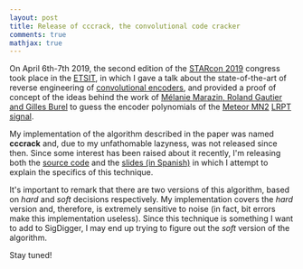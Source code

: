 ```yaml
---
layout: post
title: Release of cccrack, the convolutional code cracker
comments: true
mathjax: true
---
```


On April 6th-7th 2019, the second edition of the [STARcon 2019](https://starcon-ea.github.io/anuncios/2019/03/15/Programa_STARcon-2019.html) congress took place in 
the [ETSIT](http://www.etsit.upm.es/de/school/about-etsit/presentation.html), in which I gave a talk about the state-of-the-art of reverse engineering of
[convolutional encoders](https://en.wikipedia.org/wiki/Convolutional_code), and provided a proof of concept of the ideas 
behind the work of [Mélanie Marazin, Roland Gautier and Gilles Burel](https://www.researchgate.net/publication/224093438_Dual_Code_Method_for_Blind_Identification_of_Convolutional_Encoder_for_Cognitive_Radio_Receiver_Design) 
to guess the encoder polynomials of the [Meteor MN2](https://www.wmo-sat.info/oscar/satellites/view/284) [LRPT signal](https://www.sigidwiki.com/wiki/Low_Rate_Picture_Transmission_(LRPT)).
<!--more-->

My implementation of the algorithm described in the paper was named **cccrack** and, due to my unfathomable lazyness, was not
released since then. Since some interest has been raised about it recently, I'm releasing both the [source code](https://github.com/BatchDrake/cccrack) and 
the [slides (in Spanish)](http://actinid.org/STARcon/STARcon2019.odp) in which I attempt to explain the specifics of this technique. 

It's important to remark that there are two versions of this algorithm, based on _hard_ and _soft_ decisions respectively. My implementation covers
the _hard_ version and, therefore, is extremely sensitive to noise (in fact, bit errors make this implementation useless). Since this
technique is something I want to add to SigDigger, I may end up trying to figure out the _soft_ version of the algorithm.

Stay tuned!
